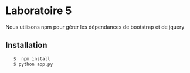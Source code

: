 # Laboratoire 5
Nous utilisons npm pour gérer les dépendances de bootstrap et de jquery



## Installation

```bash
   $  npm install
   $ python app.py 
```
